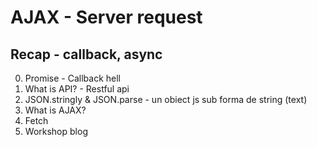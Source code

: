 # AJAX - Server request

## Recap - callback, async

0. Promise - Callback hell
1. What is API? - Restful api
2. JSON.stringly & JSON.parse - un obiect js sub forma de string (text)
3. What is AJAX?
4. Fetch
5. Workshop blog
